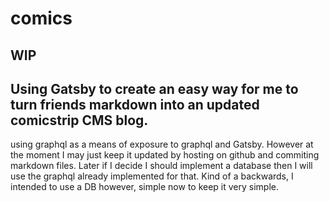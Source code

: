 # comics

## WIP

## Using Gatsby to create an easy way for me to turn friends markdown into an updated comicstrip CMS blog.

using graphql as a means of exposure to graphql and Gatsby. However at the moment I may just keep it updated by hosting on github and commiting markdown files. Later if I decide I should implement a database then I will use the graphql already implemented for that. Kind of a backwards, I intended to use a DB however, simple now to keep it very simple.
